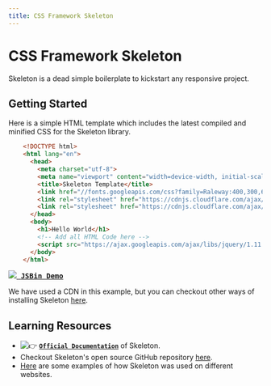 ```yaml
---
title: CSS Framework Skeleton
---
```

# CSS Framework Skeleton

Skeleton is a dead simple boilerplate to kickstart any responsive project.

## Getting Started

Here is a simple HTML template which includes the latest compiled and minified CSS for the Skeleton library.
```html
    <!DOCTYPE html>
    <html lang="en">
      <head>
        <meta charset="utf-8">
        <meta name="viewport" content="width=device-width, initial-scale=1">
        <title>Skeleton Template</title>
        <link href="//fonts.googleapis.com/css?family=Raleway:400,300,600" rel="stylesheet" type="text/css">
        <link rel="stylesheet" href="https://cdnjs.cloudflare.com/ajax/libs/normalize/4.1.1/normalize.min.css">
        <link rel="stylesheet" href="https://cdnjs.cloudflare.com/ajax/libs/skeleton/2.0.4/skeleton.min.css">
      </head>
      <body>
        <h1>Hello World</h1>
        <!-- Add all HTML Code here -->
        <script src="https://ajax.googleapis.com/ajax/libs/jquery/1.11.3/jquery.min.js"></script>
      </body>
    </html>
```
 <kbd>[![](//discourse-user-assets.s3.amazonaws.com/original/2X/3/31bd555700f1ee85bb4ddcacf595f0dfd8a16254.png) **JSBin Demo**](http://jsbin.com/sekojaxali/edit?html,output)</kbd>

We have used a CDN in this example, but you can checkout other ways of installing Skeleton <a href='https://github.com/dhg/Skeleton#getting-started' target='_blank' rel='nofollow'>here</a>.

## Learning Resources

*   ![:point_right:](//forum.freecodecamp.com/images/emoji/emoji_one/point_right.png?v=2 ":point_right:") <a href='http://getskeleton.com/#grid' target='_blank' rel='nofollow'>**`Official Documentation`**</a> of Skeleton.
*   Checkout Skeleton's open source GitHub repository <a href='https://github.com/dhg/Skeleton' target='_blank' rel='nofollow'>here</a>.
*   <a href='http://getskeleton.com/#examples' target='_blank' rel='nofollow'>Here</a> are some examples of how Skeleton was used on different websites.
